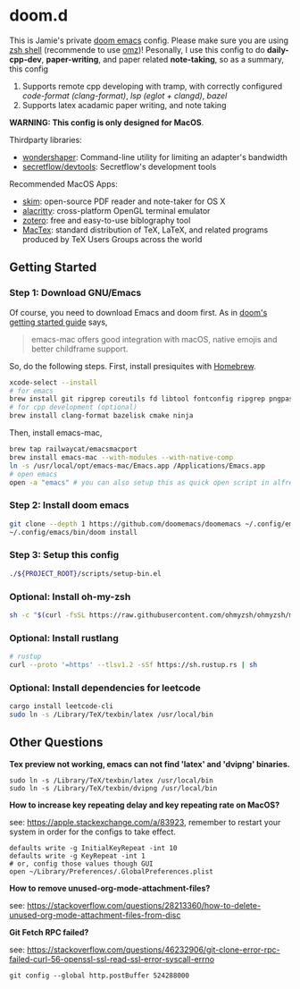 # doom.d

This is Jamie's private [doom emacs](https://github.com/doomemacs/doomemacs) config. Please make sure you are using [zsh shell](https://www.zsh.org/) (recommende to use [omz](https://ohmyz.sh/))! Pesonally, I use this config to do **daily-cpp-dev**, **paper-writing**, and paper related **note-taking**, so as a summary, this config
1. Supports remote cpp developing with tramp, with correctly configured *code-format (clang-format)*, *lsp (eglot + clangd)*, *bazel*
2. Supports latex acadamic paper writing, and note taking

**WARNING: This config is only designed for MacOS**.

Thirdparty libraries:
- [wondershaper](https://github.com/magnific0/wondershaper): Command-line utility for limiting an adapter's bandwidth
- [secretflow/devtools](https://github.com/secretflow/devtools): Secretflow's development tools

Recommended MacOS Apps:
- [skim](https://skim-app.sourceforge.io/): open-source PDF reader and note-taker for OS X
- [alacritty](https://alacritty.org/): cross-platform OpenGL terminal emulator
- [zotero](https://www.zotero.org/): free and easy-to-use biblography tool
- [MacTex](https://tug.org/mactex/): standard distribution of TeX, LaTeX, and related programs produced by TeX Users Groups across the world

## Getting Started

### Step 1: Download GNU/Emacs

Of course, you need to download Emacs and doom first. As in [doom's getting started guide](https://github.com/doomemacs/doomemacs/blob/master/docs/getting_started.org#with-homebrew) says,

> emacs-mac offers good integration with macOS, native emojis and better childframe support.

So, do the following steps. First, install presiquites with [Homebrew](https://brew.sh/).

```sh
xcode-select --install
# for emacs
brew install git ripgrep coreutils fd libtool fontconfig ripgrep pngpaste
# for cpp development (optional)
brew install clang-format bazelisk cmake ninja
```

Then, install emacs-mac,

```sh
brew tap railwaycat/emacsmacport
brew install emacs-mac --with-modules --with-native-comp
ln -s /usr/local/opt/emacs-mac/Emacs.app /Applications/Emacs.app
# open emacs
open -a "emacs" # you can also setup this as quick open script in alfred
```

### Step 2: Install doom emacs

```sh
git clone --depth 1 https://github.com/doomemacs/doomemacs ~/.config/emacs
~/.config/emacs/bin/doom install
```

### Step 3: Setup this config

```sh
./${PROJECT_ROOT}/scripts/setup-bin.el
```

### Optional: Install oh-my-zsh

``` sh
sh -c "$(curl -fsSL https://raw.githubusercontent.com/ohmyzsh/ohmyzsh/master/tools/install.sh)"

```

### Optional: Install rustlang


``` sh
# rustup
curl --proto '=https' --tlsv1.2 -sSf https://sh.rustup.rs | sh
```

### Optional: Install dependencies for leetcode

``` sh
cargo install leetcode-cli
sudo ln -s /Library/TeX/texbin/latex /usr/local/bin
```
## Other Questions

**Tex preview not working, emacs can not find 'latex' and 'dvipng' binaries.**
```
sudo ln -s /Library/TeX/texbin/latex /usr/local/bin
sudo ln -s /Library/TeX/texbin/dvipng /usr/local/bin
```

**How to increase key repeating delay and key repeating rate on MacOS?**

see: https://apple.stackexchange.com/a/83923, remember to restart your system in order for the configs to take effect.
```
defaults write -g InitialKeyRepeat -int 10
defaults write -g KeyRepeat -int 1
# or, config those values though GUI
open ~/Library/Preferences/.GlobalPreferences.plist
```

**How to remove unused-org-mode-attachment-files?**

see: https://stackoverflow.com/questions/28213360/how-to-delete-unused-org-mode-attachment-files-from-disc

**Git Fetch RPC failed?**

see: https://stackoverflow.com/questions/46232906/git-clone-error-rpc-failed-curl-56-openssl-ssl-read-ssl-error-syscall-errno

`git config --global http.postBuffer 524288000`

